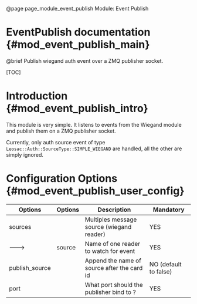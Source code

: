 @page page_module_event_publish Module: Event Publish

EventPublish documentation {#mod_event_publish_main}
=====================================================

@brief Publish wiegand auth event over a ZMQ publisher socket.

[TOC]

Introduction {#mod_event_publish_intro}
=======================================

This module is very simple. It listens to events from the Wiegand module
and publish them on a ZMQ publisher socket.

Currently, only auth source event of type `Leosac::Auth::SourceType::SIMPLE_WIEGAND` are
handled, all the other are simply ignored.

Configuration Options {#mod_event_publish_user_config}
======================================================

Options        | Options           | Description                                               | Mandatory
---------------|-------------------|-----------------------------------------------------------|-----------
sources        |                   | Multiples message source (wiegand reader)                 | YES
--->           | source            | Name of one reader to watch for event                     | YES
publish_source |                   | Append the name of source after the card id               | NO (default to false)
port           |                   | What port should the publisher bind to ?                  | YES 
